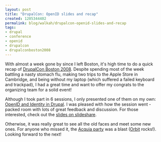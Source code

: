 ```yaml
--- 
layout: post
title: "DrupalCon: OpenID slides and recap"
created: 1205344402
permalink: blog/walkah/drupalcon-openid-slides-and-recap
tags: 
- drupal
- conference
- openid
- drupalcon
- drupalconboston2008
---
```

<p>With almost a week gone by since I left Boston, it's high time to do a quick recap of <a href="http://boston2008.drupalcon.org/">DrupalCon Boston 2008</a>. Despite spending most of the week battling a nasty stomach flu, making two trips to the Apple Store in Cambridge, and being without my laptop (which suffered a failed keyboard and trackpad), I had a great time and want to offer my congrats to the organizing team for a solid event!</p>
<p>Although I took part in 6 sessions, I only presented one of them on my own: <a href="http://boston2008.drupalcon.org/session/openid-and-identity-drupal-future-usermodule">OpenID and Identity in Drupal</a>. I was pleased with how the session went - packed room with lots of great feedback and discussion. For those interested, check out the <a href="http://www.slideshare.net/walkah/openid-drupalcon-2008/">slides on slideshare</a>.</p>
<p>Otherwise, it was really great to see all the old faces and meet some new ones. For anyone who missed it, the <a href="http://buytaert.net/acquia-launch-party-at-felt">Acquia party</a> was a blast (<a href="http://orbitband.com/">Orbit</a> rocks!). Looking forward to the next!</p>
